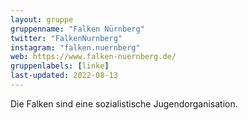 ```yaml
---
layout: gruppe
gruppenname: "Falken Nürnberg"
twitter: "FalkenNurnberg"
instagram: "falken.nuernberg"
web: https://www.falken-nuernberg.de/
gruppenlabels: [linke]
last-updated: 2022-08-13
---
```


Die Falken sind eine sozialistische Jugendorganisation.
